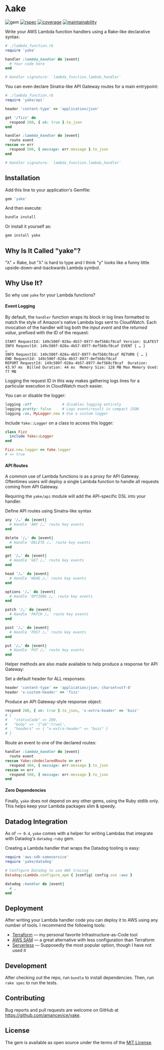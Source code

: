 # λake

![gem](https://img.shields.io/gem/v/yake?color=crimson&logo=rubygems&logoColor=eee&style=flat-square)
[![rspec](https://img.shields.io/github/workflow/status/amancevice/yake/RSpec?logo=github&style=flat-square)](https://github.com/amancevice/yake/actions)
[![coverage](https://img.shields.io/codeclimate/coverage/amancevice/yake?logo=code-climate&style=flat-square)](https://codeclimate.com/github/amancevice/yake/test_coverage)
[![maintainability](https://img.shields.io/codeclimate/maintainability/amancevice/yake?logo=code-climate&style=flat-square)](https://codeclimate.com/github/amancevice/yake/maintainability)

Write your AWS Lambda function handlers using a Rake-like declarative syntax:

```ruby
# ./lambda_function.rb
require 'yake'

handler :lambda_handler do |event|
  # Your code here
end

# Handler signature: `lambda_function.lambda_handler`
```

You can even declare Sinatra-like API Gateway routes for a main entrypoint:

```ruby
# ./lambda_function.rb
require 'yake/api'

header 'content-type' => 'application/json'

get '/fizz' do
  respond 200, { ok: true }.to_json
end

handler :lambda_handler do |event|
  route event
rescue => err
  respond 500, { message: err.message }.to_json
end

# Handler signature: `lambda_function.lambda_handler`
```

## Installation

Add this line to your application's Gemfile:

```ruby
gem 'yake'
```

And then execute:

```bash
bundle install
```

Or install it yourself as:

```bash
gem install yake
```

## Why Is It Called "yake"?

"λ" + Rake, but "λ" is hard to type and I think "y" looks like a funny little upside-down-and-backwards Lambda symbol.

## Why Use It?

So why use `yake` for your Lambda functions?

#### Event Logging

By default, the `handler` function wraps its block in log lines formatted to match the style of Amazon's native Lambda logs sent to CloudWatch. Each invocation of the handler will log both the _input event_ and the _returned value_, prefixed with the ID of the request:

```
START RequestId: 149c500f-028a-4b57-8977-0ef568cf8caf Version: $LATEST
INFO RequestId: 149c500f-028a-4b57-8977-0ef568cf8caf EVENT { … }
…
INFO RequestId: 149c500f-028a-4b57-8977-0ef568cf8caf RETURN { … }
END RequestId: 149c500f-028a-4b57-8977-0ef568cf8caf
REPORT RequestId: 149c500f-028a-4b57-8977-0ef568cf8caf	Duration: 43.97 ms	Billed Duration: 44 ms	Memory Size: 128 MB	Max Memory Used: 77 MB
```

Logging the request ID in this way makes gathering logs lines for a particular execution in CloudWatch much easier.

You can or disable the logger:

```ruby
logging :off              # disables logging entirely
logging pretty: false     # Logs event/result in compact JSON
logging :on, MyLogger.new # Use a custom logger
```

Include `Yake::Logger` on a class to access this logger:

```ruby
class Fizz
  include Yake::Logger
end

Fizz.new.logger == Yake.logger
# => true
```

#### API Routes

A common use of Lambda functions is as a proxy for API Gateway. Oftentimes users will deploy a single Lambda function to handle all requests coming from API Gateway.

Requiring the `yake/api` module will add the API-specific DSL into your handler.

Define API routes using Sinatra-like syntax

```ruby
any '/…' do |event|
  # Handle 'ANY /…' route key events
end

delete '/…' do |event|
  # Handle 'DELETE /…' route key events
end

get '/…' do |event|
  # Handle 'GET /…' route key events
end

head '/…' do |event|
  # Handle 'HEAD /…' route key events
end

options '/…' do |event|
  # Handle 'OPTIONS /…' route key events
end

patch '/…' do |event|
  # Handle 'PATCH /…' route key events
end

post '/…' do |event|
  # Handle 'POST /…' route key events
end

put '/…' do |event|
  # Handle 'PUT /…' route key events
end
```

Helper methods are also made available to help produce a response for API Gateway:

Set a default header for ALL responses:

```ruby
header 'content-type' => 'application/json; charset=utf-8'
header 'x-custom-header' => 'fizz'
```

Produce an API Gateway-style response object:

```ruby
respond 200, { ok: true }.to_json, 'x-extra-header' => 'buzz'
# {
#   "statusCode" => 200,
#   "body" => '{"ok":true}',
#   "headers" => { "x-extra-header" => "buzz" }
# }
```

Route an event to one of the declared routes:

```ruby
handler :lambda_handler do |event|
  route event
rescue Yake::UndeclaredRoute => err
  respond 404, { message: err.message }.to_json
rescue => err
  respond 500, { message: err.message }.to_json
end
```

#### Zero Dependencies

Finally, `yake` does not depend on any other gems, using the Ruby stdlib only. This helps keep your Lambda packages slim & speedy.

## Datadog Integration

As of `~> 0.4`, `yake` comes with a helper for writing Lambdas that integrate with Datadog's `datadog-ruby` gem.

Creating a Lambda handler that wraps the Datadog tooling is easy:

```ruby
require 'aws-sdk-someservice'
require 'yake/datadog'

# Configure Datadog to use AWS tracing
Datadog::Lambda.configure_apm { |config| config.use :aws }

datadog :handler do |event|
  # …
end
```

## Deployment

After writing your Lambda handler code you can deploy it to AWS using any number of tools. I recommend the following tools:

- [Terraform](https://www.terraform.io) — my personal favorite Infrastructure-as-Code tool
- [AWS SAM](https://aws.amazon.com/serverless/sam/) — a great alternative with less configuration than Terraform
- [Serverless](https://www.serverless.com) — Supposedly the most popular option, though I have not used it

## Development

After checking out the repo, run `bundle` to install dependencies. Then, run `rake spec` to run the tests.

## Contributing

Bug reports and pull requests are welcome on GitHub at https://github.com/amancevice/yake.

## License

The gem is available as open source under the terms of the [MIT License](https://opensource.org/licenses/MIT).
